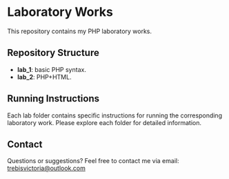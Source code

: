 # Laboratory Works

This repository contains my PHP laboratory works.

## Repository Structure

- **lab_1**: basic PHP syntax.
- **lab_2**: PHP+HTML.


## Running Instructions

Each lab folder contains specific instructions for running the corresponding laboratory work. Please explore each folder for detailed information.

<!-- ## List of Laboratory Works

1. [Laboratory Work 1](lab1/): Brief description of Laboratory Work 1.
2. [Laboratory Work 2](lab_2/): Brief description of Laboratory Work 2.
3. [Laboratory Work 3](lab3/): Brief description of Laboratory Work 3.
   ... -->

## Contact

Questions or suggestions? Feel free to contact me via email: trebisvictoria@outlook.com
